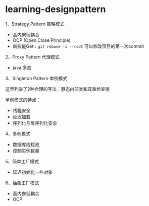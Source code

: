 # learning-designpattern


1、Strategy Pattern 策略模式

* 高内聚低耦合
* OCP (Open Close Principle)
* 新技能Get：`git rebase -i --root` 可以修改项目的第一次commit

2、Proxy Pattern 代理模式

* java 多态

3、Singleton Pattern 单例模式

这里列举了2种合理的写法：静态内部类和双重检查锁

单例模式的特点：
* 线程安全
* 延迟加载
* 序列化与反序列化安全

4、多例模式

* 数据库线程池
* 控制实例数量

5、简单工厂模式

* 延迟初始化一些对象

6、抽象工厂模式

* 高内聚低耦合
* OCP
